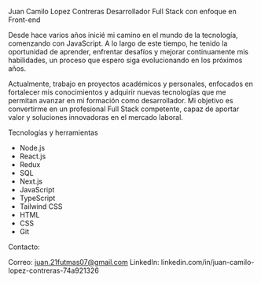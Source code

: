 Juan Camilo Lopez Contreras
Desarrollador Full Stack con enfoque en Front-end

Desde hace varios años inicié mi camino en el mundo de la tecnología, comenzando con JavaScript. A lo largo de este tiempo, he tenido la oportunidad de aprender, enfrentar desafíos y mejorar continuamente mis habilidades, un proceso que espero siga evolucionando en los próximos años.

Actualmente, trabajo en proyectos académicos y personales, enfocados en fortalecer mis conocimientos y adquirir nuevas tecnologías que me permitan avanzar en mi formación como desarrollador. Mi objetivo es convertirme en un profesional Full Stack competente, capaz de aportar valor y soluciones innovadoras en el mercado laboral.

Tecnologías y herramientas

- Node.js
- React.js
- Redux
- SQL
- Next.js
- JavaScript
- TypeScript
- Tailwind CSS
- HTML
- CSS
- Git
  
Contacto: 

Correo: juan.21futmas07@gmail.com
LinkedIn: linkedin.com/in/juan-camilo-lopez-contreras-74a921326

